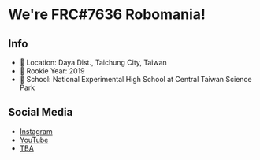 # We're FRC#7636 Robomania!
## Info
* 📍 Location: Daya Dist., Taichung City, Taiwan
* 🙋 Rookie Year: 2019
* 🏫 School: National Experimental High School at Central Taiwan Science Park
## Social Media
* [Instagram](https://www.instagram.com/frc7636_robomania)
* [YouTube](https://www.youtube.com/@frc7636robomania)
* [TBA](https://thebluealliance.com/team/7636)
